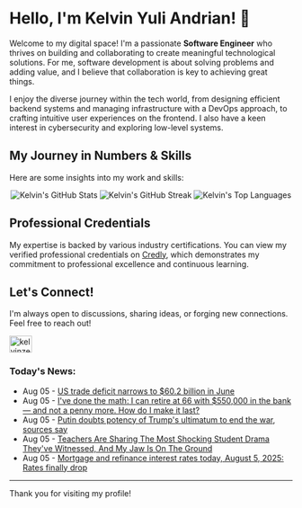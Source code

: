 # Hello, I'm Kelvin Yuli Andrian! 👋

Welcome to my digital space! I'm a passionate **Software Engineer** who thrives on building and collaborating to create meaningful technological solutions. For me, software development is about solving problems and adding value, and I believe that collaboration is key to achieving great things.

I enjoy the diverse journey within the tech world, from designing efficient backend systems and managing infrastructure with a DevOps approach, to crafting intuitive user experiences on the frontend. I also have a keen interest in cybersecurity and exploring low-level systems.

## My Journey in Numbers & Skills

Here are some insights into my work and skills:

<p align="center">
  <img src="https://github-readme-stats.vercel.app/api?username=kelvinzer0&show_icons=true&theme=radical" alt="Kelvin's GitHub Stats" />
  <img src="https://github-readme-streak-stats.herokuapp.com/?user=kelvinzer0&theme=radical" alt="Kelvin's GitHub Streak" />
  <img src="https://github-readme-stats.vercel.app/api/top-langs/?username=kelvinzer0&layout=compact&theme=radical" alt="Kelvin's Top Languages" />
</p>

## Professional Credentials

My expertise is backed by various industry certifications. You can view my verified professional credentials on [Credly](https://www.credly.com/users/kelvin-yuli-andrian/badges), which demonstrates my commitment to professional excellence and continuous learning.

## Let's Connect!

I'm always open to discussions, sharing ideas, or forging new connections. Feel free to reach out!

<p align="left">
    <a href="https://linkedin.com/in/kelvinzero" target="blank"><img align="center" src="https://cdn.jsdelivr.net/npm/simple-icons@3.0.1/icons/linkedin.svg" alt="kelvinzero" height="30" width="40" /></a>
</p>

### Today's News:

<!-- feed start -->
- Aug 05 - [US trade deficit narrows to $60.2 billion in June](https://finance.yahoo.com/news/us-trade-deficit-narrows-60-124952910.html)
- Aug 05 - [I've done the math: I can retire at 66 with $550,000 in the bank — and not a penny more. How do I make it last?](https://finance.yahoo.com/news/ive-done-math-retire-66-123000673.html)
- Aug 05 - [Putin doubts potency of Trump's ultimatum to end the war, sources say](https://www.yahoo.com/news/articles/exclusive-putin-doubts-potency-trumps-104738158.html)
- Aug 05 - [Teachers Are Sharing The Most Shocking Student Drama They've Witnessed, And My Jaw Is On The Ground](https://www.yahoo.com/lifestyle/articles/teachers-sharing-most-shocking-student-103102633.html)
- Aug 05 - [Mortgage and refinance interest rates today, August 5, 2025: Rates finally drop](https://finance.yahoo.com/personal-finance/mortgages/article/mortgage-refinance-rates-today-tuesday-august-5-2025-100023424.html)
<!-- feed end -->

---

Thank you for visiting my profile!